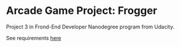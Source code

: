 Arcade Game Project: Frogger
===============================

Project 3 in Frond-End Developer Nanodegree program from Udacity.

See requirements [here](https://www.udacity.com/course/viewer#!/c-ud015/l-3072058665/m-3072588797)

